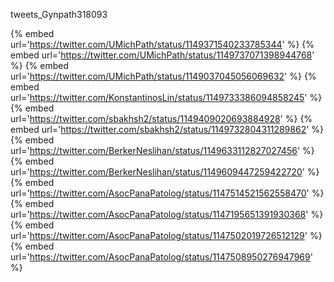 tweets_Gynpath318093

{% embed url='https://twitter.com/UMichPath/status/1149371540233785344' %}
{% embed url='https://twitter.com/UMichPath/status/1149737071398944768' %}
{% embed url='https://twitter.com/UMichPath/status/1149037045056069632' %}
{% embed url='https://twitter.com/KonstantinosLin/status/1149733386094858245' %}
{% embed url='https://twitter.com/sbakhsh2/status/1149409020693884928' %}
{% embed url='https://twitter.com/sbakhsh2/status/1149732804311289862' %}
{% embed url='https://twitter.com/BerkerNeslihan/status/1149633112827027456' %}
{% embed url='https://twitter.com/BerkerNeslihan/status/1149609447259422720' %}
{% embed url='https://twitter.com/AsocPanaPatolog/status/1147514521562558470' %}
{% embed url='https://twitter.com/AsocPanaPatolog/status/1147195651391930368' %}
{% embed url='https://twitter.com/AsocPanaPatolog/status/1147502019726512129' %}
{% embed url='https://twitter.com/AsocPanaPatolog/status/1147508950276947969' %}
